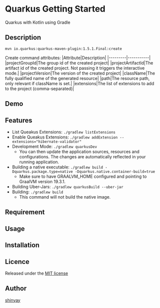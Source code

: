 # Quarkus Getting Started

Quarkus with Kotlin using Gradle

## Description

`mvn io.quarkus:quarkus-maven-plugin:1.5.1.Final:create`

Create command attributes:
|Attribute|Description|
|---------|-----------|
|projectGroupId|The group id of the created project|
|projectArtifactId|The artifact id of the created project. Not passing it triggers the interactive mode.|
|projectVersion|The version of the created project|
|className|The fully qualified name of the generated resource|
|path|The resource path, only relevant if className is set.|
|extensions|The list of extensions to add to the project (comma-separated)|


## Demo

## Features

- List Queakus Extensions: `./gradlew listExtensions`
- Enable Queakus Extensions: `./gradlew addExtension --extensions="hibernate-validator"`
- Development Mode: `./gradlew quarkusDev`
    - You can then update the application sources, resources and configurations. The changes are automatically reflected in your running application.
- Building a native executable: `./gradlew build -Dquarkus.package.type=native -Dquarkus.native.container-build=true`
    - Make sure to have GRAALVM_HOME configured and pointing to GraalVM version 19.3.1.
- Building Uber-Jars: `./gradlew quarkusBuild --uber-jar`
- Building: `./gradlew build`
    - This command will not build the native image.

## Requirement

## Usage

## Installation

## Licence

Released under the [MIT license](https://gist.githubusercontent.com/shinyay/56e54ee4c0e22db8211e05e70a63247e/raw/34c6fdd50d54aa8e23560c296424aeb61599aa71/LICENSE)

## Author

[shinyay](https://github.com/shinyay)
